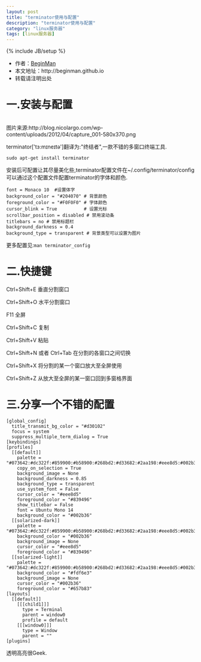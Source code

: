 ```yaml
---
layout: post
title: "terminator使用与配置"
description: "terminator使用与配置"
category: "linux服务器"
tags: [linux服务器]
---
```

{% include JB/setup %}
<ul>
    <li>作者：<a href="http://weibo.com/beginman" target="blank">BeginMan</a></li>
    <li>本文地址：http://beginman.github.io</li>
    <li>转载请注明出处</li>
</ul>
<h1>一.安装与配置</h1>

<p><img src="http://blog.nicolargo.com/wp-content/uploads/2012/04/capture_001-580x370.png" alt="" /></p>

<p>图片来源:http://blog.nicolargo.com/wp-content/uploads/2012/04/capture_001-580x370.png</p>

<p>terminator['tɜ:mɪneɪtə']翻译为:"终结者",一款不错的多窗口终端工具.</p>

<pre><code>sudo apt-get install terminator
</code></pre>

<p>安装后可配置让其尽量美化些,terminator配置文件在~/.config/terminator/config 可以通过这个配置文件配置terminator的字体和颜色.</p>

<pre><code>font = Monaco 10  #设置体字
background_color = "#204070" # 背景颜色
foreground_color = "#F0F0F0" # 字体颜色
cursor_blink = True          # 设置光标
scrollbar_position = disabled # 禁用滚动条
titlebars = no # 禁用标题栏
background_darkness = 0.4
background_type = transparent # 背景类型可以设置为图片
</code></pre>

<p>更多配置见:<code>man terminator_config</code></p>

<!--more-->

<h1>二.快捷键</h1>

<p>Ctrl+Shift+E 垂直分割窗口</p>

<p>Ctrl+Shift+O 水平分割窗口</p>

<p>F11 全屏</p>

<p>Ctrl+Shift+C 复制</p>

<p>Ctrl+Shift+V 粘贴</p>

<p>Ctrl+Shift+N 或者 Ctrl+Tab 在分割的各窗口之间切换</p>

<p>Ctrl+Shift+X 将分割的某一个窗口放大至全屏使用</p>

<p>Ctrl+Shift+Z 从放大至全屏的某一窗口回到多窗格界面</p>

<h1>三.分享一个不错的配置</h1>

<pre><code>[global_config]
  title_transmit_bg_color = "#d30102"
  focus = system
  suppress_multiple_term_dialog = True
[keybindings]
[profiles]
  [[default]]
    palette = "#073642:#dc322f:#859900:#b58900:#268bd2:#d33682:#2aa198:#eee8d5:#002b36:#cb4b16:#586e75:#657b83:#839496:#6c71c4:#93a1a1:#fdf6e3"
    copy_on_selection = True
    background_image = None
    background_darkness = 0.85
    background_type = transparent
    use_system_font = False
    cursor_color = "#eee8d5"
    foreground_color = "#839496"
    show_titlebar = False
    font = Ubuntu Mono 14
    background_color = "#002b36"
  [[solarized-dark]]
    palette = "#073642:#dc322f:#859900:#b58900:#268bd2:#d33682:#2aa198:#eee8d5:#002b36:#cb4b16:#586e75:#657b83:#839496:#6c71c4:#93a1a1:#fdf6e3"
    background_color = "#002b36"
    background_image = None
    cursor_color = "#eee8d5"
    foreground_color = "#839496"
  [[solarized-light]]
    palette = "#073642:#dc322f:#859900:#b58900:#268bd2:#d33682:#2aa198:#eee8d5:#002b36:#cb4b16:#586e75:#657b83:#839496:#6c71c4:#93a1a1:#fdf6e3"
    background_color = "#fdf6e3"
    background_image = None
    cursor_color = "#002b36"
    foreground_color = "#657b83"
[layouts]
  [[default]]
    [[[child1]]]
      type = Terminal
      parent = window0
      profile = default
    [[[window0]]]
      type = Window
      parent = ""
[plugins]
</code></pre>

<p>透明高亮很Geek.</p>
